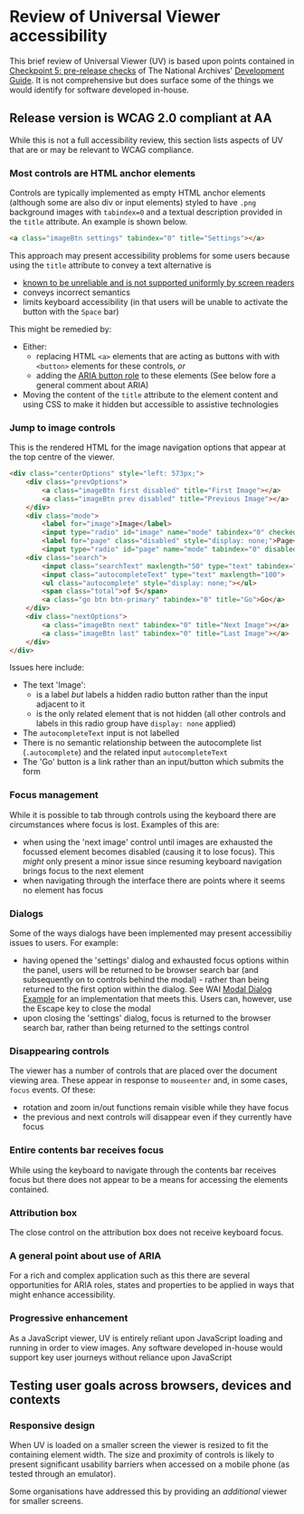 # Review of Universal Viewer accessibility

This brief review of Universal Viewer (UV) is based upon points contained in [Checkpoint 5: pre-release checks](https://github.com/nationalarchives/development-guide/blob/master/development-guide.md#checkpoint-5-pre-release-checks) of The National Archives' [Development Guide](https://github.com/nationalarchives/development-guide/blob/master/development-guide.md#checkpoint-5-pre-release-checks). It is not comprehensive but does surface some of the things we would identify for software developed in-house. 

## Release version is WCAG 2.0 compliant at AA

While this is not a full accessibility review, this section lists aspects of UV that are or may be relevant to WCAG compliance.

### Most controls are HTML anchor elements

Controls are typically implemented as empty HTML anchor elements (although some are also div or input elements) styled to have `.png` background images with `tabindex=0` and a textual description provided in the `title` attribute. An example is shown below.

```html
<a class="imageBtn settings" tabindex="0" title="Settings"></a>
```

This approach may present accessibility problems for some users because using the `title` attribute to convey a text alternative is 
* [known to be unreliable and is not supported uniformly by screen readers](https://developer.paciellogroup.com/blog/2013/01/using-the-html-title-attribute-updated/)
* conveys incorrect semantics 
* limits keyboard accessibility (in that users will be unable to activate the button with the `Space` bar) 

This might be remedied by: 

* Either: 
    * replacing HTML `<a>` elements that are acting as buttons with with `<button>` elements for these controls, _or_
    * adding the [ARIA button role](https://developer.mozilla.org/en-US/docs/Web/Accessibility/ARIA/Roles/button_role) to these elements (See below fore a general comment about ARIA)
* Moving the content of the `title` attribute to the element content and using CSS to make it hidden but accessible to assistive technologies


### Jump to image controls

This is the rendered HTML for the image navigation options that appear at the top centre of the viewer.

```html
<div class="centerOptions" style="left: 573px;">
    <div class="prevOptions">
        <a class="imageBtn first disabled" title="First Image"></a>
        <a class="imageBtn prev disabled" title="Previous Image"></a>
    </div>
    <div class="mode">
        <label for="image">Image</label>
        <input type="radio" id="image" name="mode" tabindex="0" checked="checked" style="display: none;">
        <label for="page" class="disabled" style="display: none;">Page</label>
        <input type="radio" id="page" name="mode" tabindex="0" disabled="disabled" style="display: none;"></div>
    <div class="search">
        <input class="searchText" maxlength="50" type="text" tabindex="0" style="display: none;">
        <input class="autocompleteText" type="text" maxlength="100">
        <ul class="autocomplete" style="display: none;"></ul>
        <span class="total">of 5</span>
        <a class="go btn btn-primary" tabindex="0" title="Go">Go</a>
    </div>
    <div class="nextOptions">
        <a class="imageBtn next" tabindex="0" title="Next Image"></a>
        <a class="imageBtn last" tabindex="0" title="Last Image"></a>
    </div>
</div>

```

Issues here include: 

* The text 'Image':
    * is a label _but_ labels a hidden radio button rather than the input adjacent to it
    * is the only related element that is not hidden (all other controls and labels in this radio group have `display: none` applied)
* The `autocompleteText` input is not labelled
* There is no semantic relationship between the autocomplete list (`.autocomplete`) and the related input `autocompleteText`
* The 'Go' button is a link rather than an input/button which submits the form


### Focus management

While it is possible to tab through controls using the keyboard there are circumstances where focus is lost. Examples of this are:
 
 * when using the 'next image' control until images are exhausted the focussed element becomes disabled (causing it to lose focus). This _might_ only present a minor issue since resuming keyboard navigation brings focus to the next element
 * when navigating through the interface there are points where it seems no element has focus

### Dialogs

Some of the ways dialogs have been implemented may present accessibiliy issues to users. For example:

 * having opened the 'settings' dialog and exhausted focus options within the panel, users will be returned to be browser search bar (and subsequently on to controls behind the modal) - rather than being returned to the first option within the dialog. See WAI [Modal Dialog Example](https://www.w3.org/TR/wai-aria-practices/examples/dialog-modal/dialog.html) for an implementation that meets this. Users can, however, use the Escape key to close the modal
 * upon closing the 'settings' dialog, focus is returned to the browser search bar, rather than being returned to the settings control

### Disappearing controls

The viewer has a number of controls that are placed over the document viewing area. These appear in response to `mouseenter` and, in some cases, `focus` events. Of these:

* rotation and zoom in/out functions remain visible while they have focus
* the previous and next controls will disappear even if they currently have focus

### Entire contents bar receives focus

While using the keyboard to navigate through the contents bar receives focus but there does not appear to be a means for accessing the elements contained. 

### Attribution box

The close control on the attribution box does not receive keyboard focus.

### A general point about use of ARIA

For a rich and complex application such as this there are several opportunities for ARIA roles, states and properties to be applied in ways that might enhance accessibility.

### Progressive enhancement

As a JavaScript viewer, UV is entirely reliant upon JavaScript loading and running in order to view images. Any software developed in-house would support key user journeys without reliance upon JavaScript

## Testing user goals across browsers, devices and contexts

### Responsive design

When UV is loaded on a smaller screen the viewer is resized to fit the containing element width. The size and proximity of controls is likely to present significant usability barriers when accessed on a mobile phone (as tested through an emulator). 

Some organisations have addressed this by providing an _additional_ viewer for smaller screens.
